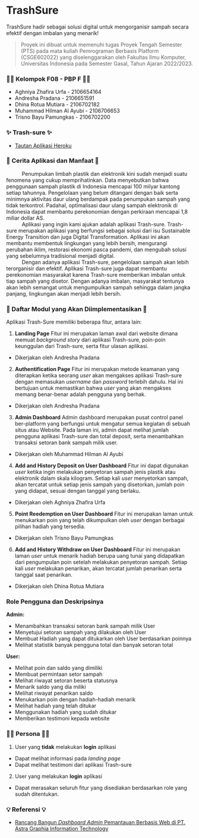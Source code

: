 # TrashSure
TrashSure hadir sebagai solusi digital untuk mengorganisir sampah secara efektif dengan imbalan yang menarik!

> Proyek ini dibuat untuk memenuhi tugas Proyek Tengah Semester (PTS)
> pada mata kuliah Pemrograman Berbasis Platform (CSGE602022) yang
> diselenggarakan oleh Fakultas Ilmu Komputer, Universitas Indonesia
> pada Semester Gasal, Tahun Ajaran 2022/2023.

### 👋🏽 Kelompok F08 - PBP F 👋🏽
* Aghniya Zhafira Urfa - 2106654164
* Andresha Pradana - 2106651591
* Dhina Rotua Mutiara - 2106702182
* Muhammad Hilman Al Ayubi - 2106706653
* Trisno Bayu Pamungkas - 2106702200
 
### ✨ Trash-sure ✨
-  [Tautan Aplikasi Heroku](http://trashsure.iyoubee.xyz/)
 
### 📝 Cerita Aplikasi dan Manfaat 📝
&emsp;&emsp;&emsp;Penumpukan limbah plastik dan elektronik kini sudah menjadi suatu fenomena yang cukup memprihatinkan. Data menyebutkan bahwa penggunaan sampah plastik di Indonesia mencapai 100 milyar kantong setiap tahunnya. Pengelolaan yang belum ditangani dengan baik serta minimnya aktivitas daur ulang berdampak pada penumpukan sampah yang tidak terkontrol. Padahal, optimalisasi daur ulang sampah elektronik di Indonesia dapat membantu perekonomian dengan perkiraan mencapai 1,8 miliar dollar AS.
<br>&emsp;&emsp;&emsp;Aplikasi yang ingin kami ajukan adalah aplikasi Trash-sure. Trash-sure merupakan aplikasi yang berfungsi sebagai solusi dari isu Sustainable Energy Transition dan juga Digital Transformation. Aplikasi ini akan membantu membentuk lingkungan yang lebih bersih, mengurangi perubahan iklim, restorasi ekonomi pasca pandemi, dan mengubah solusi yang sebelumnya tradisional menjadi digital.
<br>&emsp;&emsp;&emsp;Dengan adanya aplikasi Trash-sure, pengelolaan sampah akan lebih terorganisir dan efektif. Aplikasi Trash-sure juga dapat membantu perekonomian masyarakat karena Trash-sure memberikan imbalan untuk tiap sampah yang disetor. Dengan adanya imbalan, masyarakat tentunya akan lebih semangat untuk mengumpulkan sampah sehingga dalam jangka panjang, lingkungan akan menjadi lebih bersih.
 
### 📒 Daftar Modul yang Akan Diimplementasikan 📒
Aplikasi Trash-Sure memiliki beberapa fitur, antara lain:
1. __Landing Page__
Fitur ini merupakan laman awal dari website dimana memuat _background story_ dari aplikasi Trash-sure, poin-poin keunggulan dari Trash-sure, serta fitur ulasan aplikasi.
* Dikerjakan oleh Andresha Pradana
 
2. __Authentification Page__
Fitur ini merupakan metode keamanan yang diterapkan ketika seorang _user_ akan mengakses aplikasi Trash-sure dengan memasukan _username_ dan _password_ terlebih dahulu. Hal ini bertujuan untuk memastikan bahwa _user_ yang akan mengakses memang benar-benar adalah pengguna yang berhak.
* Dikerjakan oleh Andresha Pradana
 
3. __Admin Dashboard__
Admin dashboard merupakan pusat control panel ber-platform yang berfungsi untuk mengatur semua kegiatan di sebuah situs atau Website. Pada laman ini, admin dapat melihat jumlah pengguna aplikasi Trash-sure dan total deposit, serta menambahkan transaksi setoran bank sampah milik user.
* Dikerjakan oleh Muhammad Hilman Al Ayubi
 
4. __Add and History Deposit on User Dashboard__
Fitur ini dapat digunakan _user_ ketika ingin melakukan penyetoran sampah jenis plastik atau elektronik dalam skala kilogram. Setiap kali _user_ menyetorkan sampah, akan tercatat untuk setiap jenis sampah yang disetorkan, jumlah poin yang didapat, sesuai dengan tanggal yang berlaku.  
* Dikerjakan oleh Aghniya Zhafira Urfa
 
5. __Point Reedemption on User Dashboard__
Fitur ini merupakan laman untuk menukarkan poin yang telah dikumpulkan oleh _user_ dengan berbagai pilihan hadiah yang tersedia.
* Dikerjakan oleh Trisno Bayu Pamungkas
 
6. __Add and History Withdraw on User Dashboard__
Fitur ini merupakan laman  _user_ untuk menarik hadiah berupa uang tunai yang didapatkan dari pengumpulan poin setelah melakukan penyetoran sampah. Setiap kali _user_ melakukan penarikan, akan tercatat jumlah penarikan serta tanggal saat penarikan.
* Dikerjakan oleh Dhina Rotua Mutiara
 
### Role Pengguna dan Deskripsinya
**Admin:** 
- Menambahkan transaksi setoran bank sampah milik User
- Menyetujui setoran sampah yang dilakukan oleh User
- Membuat Hadiah yang dapat ditukarkan oleh User berdasarkan poinnya
- Melihat statistik banyak pengguna total dan banyak setoran total <br>

**User:** 
- Melihat poin dan saldo yang dimiliki
- Membuat permintaan setor sampah 
- Melihat riwayat setoran beserta statusnya
- Menarik saldo yang dia miliki
- Melihat riwayat penarikan saldo
- Menukarkan poin dengan hadiah-hadiah menarik
- Melihat hadiah yang telah ditukar
- Menggunakan hadiah yang sudah ditukar
- Memberikan testimoni kepada website
 
### 🧑‍💻 Persona 🧑‍💻
1. User yang __tidak__ melakukan __login__ aplikasi
* Dapat melihat informasi pada _landing page_
* Dapat melihat testimoni dari aplikasi Trash-sure
 
2. User yang melakukan __login__ aplikasi
* Dapat merasakan seluruh fitur yang disediakan berdasarkan role yang sudah ditentukan.
 
### 💡 Referensi 💡
- [Rancang Bangun _Dashboard Admin_ Pemantauan Berbasis Web di PT. Astra Graphia Information Technology](https://www.google.com/url?sa=t&rct=j&q=&esrc=s&source=web&cd=&cad=rja&uact=8&ved=2ahUKEwiN7Oryxo_7AhVoD7cAHY9NDKYQFnoECAYQAw&url=https%3A%2F%2Fzenodo.org%2Frecord%2F1218677%2Ffiles%2FJurnal%2520Ferliesha%2520Yuni%2520Hartanti-4314111018.pdf&usg=AOvVaw2FXNuZbcQ-7JUM7Xm0UzAz)
